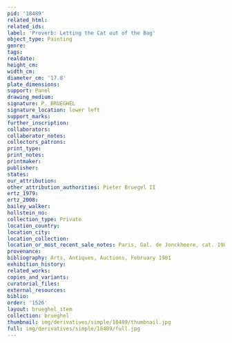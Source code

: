 ```yaml
---
pid: '18489'
related_html: 
related_ids: 
label: 'Proverb: Letting the Cat out of the Bag'
object_type: Painting
genre: 
tags: 
realdate: 
height_cm: 
width_cm: 
diameter_cm: '17.8'
plate_dimensions: 
support: Panel
drawing_medium: 
signature: P. BRUEGHEL
signature_location: lower left
support_marks: 
further_inscription: 
collaborators: 
collaborator_notes: 
collectors_patrons: 
print_type: 
print_notes: 
printmaker: 
publisher: 
states: 
our_attribution: 
other_attribution_authorities: Pieter Bruegel II
ertz_1979: 
ertz_2008: 
bailey_walker: 
hollstein_no: 
collection_type: Private
location_country: 
location_city: 
location_collection: 
location_or_most_recent_sale_notes: Paris, Gal. de Jonckheere, cat. 1982
provenance: 
bibliography: Arts, Antiques, Auctions, February 1981
exhibition_history: 
related_works: 
copies_and_variants: 
curatorial_files: 
external_resources: 
biblio: 
order: '1526'
layout: brueghel_item
collection: brueghel
thumbnail: img/derivatives/simple/18489/thumbnail.jpg
full: img/derivatives/simple/18489/full.jpg
---
```

